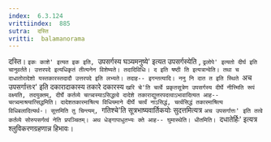 ```yaml
---
index:  6.3.124
vrittiindex:  885
sutra:  दस्ति
vritti:  balamanorama 
---
```


दस्ति। `इकः काशे' इत्यत इक इति, `उपसर्गस्य घञ्यमनुष्ये' इत्यत उपसर्गस्येति , `ढ्रलोपे' इत्यतो दीर्घ इति चानुवर्तते। उत्तरपदे इत्यधिकृतं तीत्यनेन विशेष्यते। तदादिविधिः। द इति षष्ठी ति इत्यत्रान्वेति। तथा च दाधातोरादेशो यस्तकारस्तदादौ उत्तरपदे इति लभ्यते। तदाह-- इगन्तत्यादि। ननु नि दात त इति स्थिते `अच उपसर्गात्तःर' इति दकारादाकास्य तकारे दकारस्य `खरि चे'ति चर्त्वे प्रकृतसूत्रेण उपसर्गस्य दीर्घे नीत्त्मिति रूपं वक्ष्यति, तदयुक्तम्, दीर्घे कर्तव्ये चत्त्र्वस्याऽसिद्धत्वे दादेशे तकाराद्युत्तरपदत्वाऽभावादित्यत आह-- चत्त्र्वमाश्रयात्सिद्धमिति। दादेशतकारमाश्रित्य विधियमाने दीर्घे चर्त्वं नाऽसिद्धं, चर्त्वसिद्धं तकारमाश्रित्य विधिबलादित्यर्थ-। सूत्तमिति तु चिन्त्यम्, `गतिश्चे'ति सूत्रभाष्यवार्तिकयोः सुदत्तमित्यत्र `अच उपसर्गात्तः' इति तत्वे कर्तव्ये सोरुपसर्गत्वं नेति प्रपञ्चितम्। अथ धेङ्गापाधुतभ्यः क्ते आह-- घुमास्थेति। धीतमिति। `दधातेर्हिः' इत्यत्र श्लुविकरणग्रहणान्न हिभावः।

